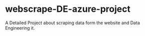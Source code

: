 # webscrape-DE-azure-project
A Detailed Project about scraping data form the website and Data Engineering it.
